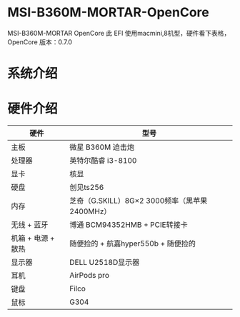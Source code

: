 # MSI-B360M-MORTAR-OpenCore
MSI-B360M-MORTAR OpenCore
此 EFI 使用macmini,8机型，硬件看下表格，OpenCore 版本：0.7.0
# 系统介绍

# 硬件介绍
|  硬件   | 型号  |
|  ----  | ----  |
| 主板  | 微星 B360M 迫击炮 |
| 处理器  | 英特尔酷睿 i3-8100 |
| 显卡  | 核显 |
| 硬盘  | 创见ts256 |
| 内存  | 芝奇（G.SKILL）8G×2 3000频率（黑苹果2400MHz） |
| 无线 + 蓝牙  | 博通 BCM94352HMB + PCIE转接卡|
| 机箱 + 电源 + 散热	  | 随便捡的 + 航嘉hyper550b + 随便捡的 |
| 显示器		  | DELL U2518D显示器 |
| 耳机	  | AirPods pro|
| 键盘	  | Filco |
| 鼠标	  | G304 |
